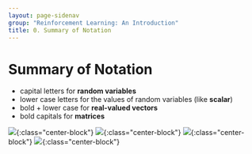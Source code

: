 ```yaml
---
layout: page-sidenav
group: "Reinforcement Learning: An Introduction"
title: 0. Summary of Notation 
---
```


# Summary of Notation
- capital letters for **random variables**
- lower case letters for the values of random variables (like **scalar**)
- bold + lower case for **real-valued vectors**
- bold capitals for **matrices**

![]({{site.baseurl}}/images/rl_study/rli-0.1.PNG){:class="center-block"}
![]({{site.baseurl}}/images/rl_study/rli-0.2.png){:class="center-block"}
![]({{site.baseurl}}/images/rl_study/rli-0.3.png){:class="center-block"}
![]({{site.baseurl}}/images/rl_study/rli-0.4.png){:class="center-block"}
